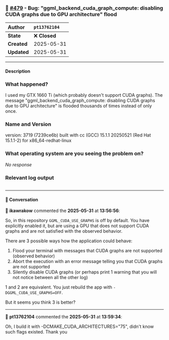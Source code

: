 ### 🐛 [#479](https://github.com/ikawrakow/ik_llama.cpp/issues/479) - Bug: \"ggml_backend_cuda_graph_compute: disabling CUDA graphs due to GPU architecture\" flood

| **Author** | `pt13762104` |
| :--- | :--- |
| **State** | ❌ **Closed** |
| **Created** | 2025-05-31 |
| **Updated** | 2025-05-31 |

---

#### Description

### What happened?

I used my GTX 1660 Ti (which probably doesn't support CUDA graphs). The message "ggml_backend_cuda_graph_compute: disabling CUDA graphs due to GPU architecture" is flooded thousands of times instead of only once. 

### Name and Version

version: 3719 (7239ce6b)
built with cc (GCC) 15.1.1 20250521 (Red Hat 15.1.1-2) for x86_64-redhat-linux

### What operating system are you seeing the problem on?

_No response_

### Relevant log output

```shell

```

---

#### 💬 Conversation

👤 **ikawrakow** commented the **2025-05-31** at **13:56:56**:<br>

So, in this repository `GGML_CUDA_USE_GRAPHS` is off by default. You have explicitly enabled it, but are using a GPU that does not support CUDA graphs and are not satisfied with the observed behavior.

There are 3 possible ways how the application could behave:
1. Flood your terminal with messages that CUDA graphs are not supported (observed behavior)
2. Abort the execution with an error message telling you that CUDA graphs are not supported
3. Silently disable CUDA graphs (or perhaps print 1 warning that you will not notice between all the other log)

1 and 2 are equivalent. You just rebuild the app with `-DGGML_CUDA_USE_GRAPHS=OFF`.

But it seems you think 3 is better?

---

👤 **pt13762104** commented the **2025-05-31** at **13:59:34**:<br>

Oh, I build it with -DCMAKE_CUDA_ARCHITECTURES="75", didn't know such flags existed. Thank you